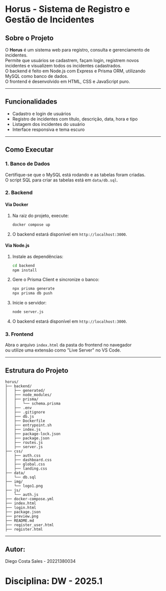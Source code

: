 # Horus - Sistema de Registro e Gestão de Incidentes

## Sobre o Projeto

O **Horus** é um sistema web para registro, consulta e gerenciamento de incidentes.  
Permite que usuários se cadastrem, façam login, registrem novos incidentes e visualizem todos os incidentes cadastrados.  
O backend é feito em Node.js com Express e Prisma ORM, utilizando MySQL como banco de dados.  
O frontend é desenvolvido em HTML, CSS e JavaScript puro.

---

## Funcionalidades

- Cadastro e login de usuários
- Registro de incidentes com título, descrição, data, hora e tipo
- Listagem dos incidentes do usuário
- Interface responsiva e tema escuro

---

## Como Executar

### 1. Banco de Dados

Certifique-se que o MySQL está rodando e as tabelas foram criadas.  
O script SQL para criar as tabelas está em `data/db.sql`.

### 2. Backend

#### Via Docker

1. Na raiz do projeto, execute:
   ```bash
   docker compose up
   ```
2. O backend estará disponível em `http://localhost:3000`.

#### Via Node.js

1. Instale as dependências:
   ```bash
   cd backend
   npm install
   ```
2. Gere o Prisma Client e sincronize o banco:
   ```bash
   npx prisma generate
   npx prisma db push
   ```
3. Inicie o servidor:
   ```bash
   node server.js
   ```
4. O backend estará disponível em `http://localhost:3000`.

### 3. Frontend

Abra o arquivo `index.html` da pasta do frontend no navegador  
ou utilize uma extensão como "Live Server" no VS Code.

---

## Estrutura do Projeto

```
horus/
├── backend/
│   ├── generated/
│   ├── node_modules/
│   ├── prisma/
│   │   └── schema.prisma
│   ├── .env
│   ├── .gitignore
│   ├── db.js
│   ├── Dockerfile
│   ├── entrypoint.sh
│   ├── index.js
│   ├── package-lock.json
│   ├── package.json
│   ├── routes.js
│   ├── server.js
├── css/
│   ├── auth.css
│   ├── dashboard.css
│   ├── global.css
│   ├── landing.css
├── data/
│   └── db.sql
├── img/
│   └── logo1.png
├── js/
│   └── auth.js
├── docker-compose.yml
├── index.html
├── login.html
├── package.json
├── preview.png
├── README.md
├── register_user.html
├── register.html
```

---

## Autor:
Diego Costa Sales - 20221380034   
# Disciplina: DW - 2025.1

